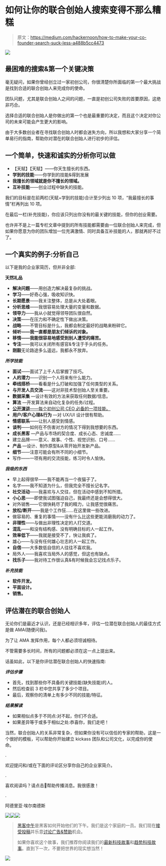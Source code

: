 # 如何让你的联合创始人搜索变得不那么糟糕

> 原文：<https://medium.com/hackernoon/how-to-make-your-co-founder-search-suck-less-a488b5cc4473>

![](img/c017039c9bd8c7cc1e82e2ef0255e3e5.png)

## 最困难的搜索&第一个关键决策

毫无疑问，如果你曾经创立过一家初创公司，你很清楚你所面临的第一个最大挑战是找到合适的联合创始人来完成你的使命。

团队问题，尤其是联合创始人之间的问题，一直是初创公司失败的首要原因，这绝非巧合。

选择合适的联合创始人是你做出的第一个也是最重要的决定，而且这个决定对你公司的未来可能会产生更大的影响。

由于大多数创业者在寻找联合创始人时都会迷失方向，所以我想和大家分享一个简单易行的指南，帮助你对潜在的联合创始人进行初步的评估。

## 一个简单，快速和诚实的分析你可以做

*   【天赋】【天赋】——你天生擅长的东西。
*   **学到的技能**——你学到的技能&得到发展
*   **我擅长的领域就是你不擅长的领域。**
*   **互补技能**——创业过程中缺失的技能。

我们的目标是在前两栏(天赋+学到的技能)合计至少列出 10 项，“我最擅长的事情”栏再列出 10 项。

在最后一栏(补充技能)，你应该只列出你没有的最关键的技能，但你的创业需要。

也许并不是上一篇专栏文章中提到的所有技能都需要由一位联合创始人来完成，但如果你愿意为你的团队增加一位充满激情、同时具备互补技能的人，那就再好不过了。

## 一个真实的例子:分析自己

以下是我的企业家简历，但并非全部:

**天然礼品**

*   **解决问题**——用创造力解决最复杂的挑战。
*   **学习**——好奇心强，吸收知识快。
*   **长期愿景**——我关注整体，总是从大处着眼。
*   **分析思维**——我很容易处理大量的变量和数据。
*   **领导力**——我从小就觉得领导团队很自然。
*   **决策**——在压力和不确定性下做出决策。
*   **战略**——不管目标是什么，我都会制定最好的战略来粉碎它。
*   **倾听——我一直都是朋友们倾诉的对象。**
*   **移情——我能很容易地感受到别人遭受的痛苦。**
*   **专注**——我可以关闭所有感官&专注于手头的任务。
*   **刚毅**无论路途多么遥远，我都永不放弃。

***所学技能***

*   **面试**——面试了上千人后掌握了技巧。
*   **人的潜力**——识别一个人将来有什么能力。
*   **牵线搭桥**——看看是什么打破和加强了任何类型的关系。
*   **与开发人员交流**——这对非技术型创始人至关重要。
*   **数据采集** —设计有效的方法来获取任何数据/信息。
*   **算法** —开发算法来自动化复杂的任务/过程。
*   [**公开演讲**——每个初创公司 CEO 必备的一项技能。](https://hackernoon.com/7-lessons-i-learned-about-public-speaking-as-a-startup-founder-ff6b9ff9d138#.9igycus2b)
*   **用户/客户心理&行为** —对 UX/UI 设计很有帮助。
*   **情感联系**——让别人感受到情感。
*   **谈判**——如何在不伤害对方的情况下得到我想要的东西。
*   **成长黑客** —产品与市场的契合度、成长心态、忠诚度……
*   建立品牌——意义、故事、个性、视觉识别、口号……
*   **产品** —设计、制作原型&从零开始开发新产品。
*   **细节**——注意可能会有所不同的小细节。
*   写作——一项有用的交流技能，练习时令人愉快。

***我吸的东西***

*   早上起得很早——我不能再当一个夜猫子了。
*   名字——我不知道为什么，但我完全不擅长记名字。
*   **社交活动**——我喜欢与人交往，但在活动中感到不知所措。
*   **小心思**——即使我试图强迫自己，我最终还是会想得很大。
*   对外销售——它很快耗尽了我的精力，让我感觉很痛苦。
*   **放松/断开**——我是个工作狂……在这里做一些改进。
*   做容易的、重复的事情——没有什么比这些更能消磨我的动力了。
*   **非理性**——与做出非理性决定的人打交道。
*   **混乱**——和没有结构感、没有明确目标的人一起工作。
*   **效率低下**——我就是接受不了，快让我疯了。
*   雄心——与没有任何雄心壮志的人一起工作。
*   **自信**——大多数低自信的人往往不喜欢我。
*   局外人——我喜欢当局外人的感觉，但这也有缺点。
*   **找乐子**——我对待工作很认真&有时候我会忘记找点乐子。

***补充技能***

*   **软件开发。**
*   **平面设计。**
*   **销售。**

## 评估潜在的联合创始人

无论你们是最近才认识，还是已经相识多年，评估一位潜在联合创始人的最佳方式是做 AMA(随便问我)。

为了让 AMA 发挥作用，每个人都必须坦诚相待。

不管需要多长时间，所有的问题都必须在这一点上提出来。

话虽如此，以下是你评估潜在联合创始人的快速指南:

***评估步骤***

*   首先，找到那些你不具备的关键技能(缺失技能)的人。
*   然后检查前 3 栏中您共享了多少个项目。
*   最后，观察你的清单上有多少不同的技能/特征。

***结果解读***

*   如果相似点多于不同点:对不起，你们不合适。
*   如果差异等于或多于相似之处:恭喜你，我们走吧！

当然，联合创始人的关系非常复杂，但如果你没有可以信任的专家的帮助，这是一个很好的模板，可以帮助你开始建立 kickass 团队和公司文化，以完成你的使命。

.

欢迎提问和/或在下面的评论区分享你自己的企业家简介。

.

喜欢阅读吗？请点击💚帮助传播消息。我很感激！

.

阿德里亚·埃尔南德斯

[![](img/50ef4044ecd4e250b5d50f368b775d38.png)](http://bit.ly/HackernoonFB)[![](img/979d9a46439d5aebbdcdca574e21dc81.png)](https://goo.gl/k7XYbx)[![](img/2930ba6bd2c12218fdbbf7e02c8746ff.png)](https://goo.gl/4ofytp)

> [黑客中午](http://bit.ly/Hackernoon)是黑客如何开始他们的下午。我们是这个家庭的一员。我们现在[接受投稿](http://bit.ly/hackernoonsubmission)并乐意[讨论广告&赞助](mailto:partners@amipublications.com)机会。
> 
> 如果你喜欢这个故事，我们推荐你阅读我们的[最新科技故事](http://bit.ly/hackernoonlatestt)和[趋势科技故事](https://hackernoon.com/trending)。直到下一次，不要把世界的现实想当然！

[![](img/be0ca55ba73a573dce11effb2ee80d56.png)](https://goo.gl/Ahtev1)